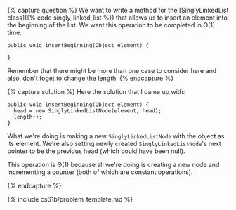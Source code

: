 {% capture question %}
We want to write a method for the [SinglyLinkedList class]({% code singly_linked_list %}) that allows us to insert an element into the beginning of the list. We want this operation to be completed in &Theta;(1) time.

    public void insertBeginning(Object element) {

    }

Remember that there might be more than one case to consider here and also, don't foget to change the length!
{% endcapture %}

{% capture solution %}
Here the solution that I came up with:

    public void insertBeginning(Object element) {
      head = new SinglyLinkedListNode(element, head);
      length++;
    }

What we're doing is making a new `SinglyLinkedListNode` with the object as its element. We're also setting newly created `SinglyLinkedListNode`'s next pointer to be the previous head (which could have been null).

This operation is &Theta;(1) because all we're doing is creating a new node and incrementing a counter (both of which are constant operations).

{% endcapture %}

{% include cs61b/problem_template.md %}

